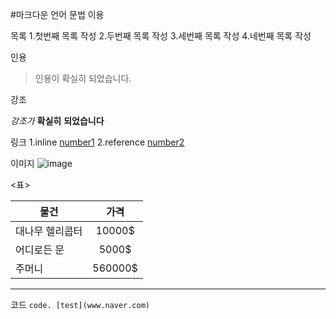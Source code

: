 #마크다운 언어 문법 이용

목록
1.첫번째 목록 작성
2.두번째 목록 작성
3.세번째 목록 작성
4.네번째 목록 작성

인용

> 인용이
> 확실히
> 되었습니다.

강조

*강조가*
**확실히**
**되었습니다**

링크
1.inline
[number1](http://blog.kalkin7.com/2014/02/10/lets-write-using-markdown/#31)
2.reference
[number2][information]


이미지
![image](http://image.anionetv.com/anionetv_img/program/201412261944230828_b.jpg)

<표>

| 물건           |    가격       | 
| -------------- |:-------------:| 
| 대나무 헬리콥터|10000$         |
| 어디로든 문    | 5000$         |  
| 주머니         | 560000$       |  



****


코드
`code. [test](www.naver.com)`




[information]: https://github.com/

